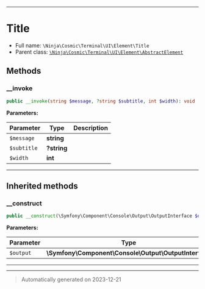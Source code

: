 ***

# Title





* Full name: `\Ninja\Cosmic\Terminal\UI\Element\Title`
* Parent class: [`\Ninja\Cosmic\Terminal\UI\Element\AbstractElement`](./AbstractElement.md)




## Methods


### __invoke



```php
public __invoke(string $message, ?string $subtitle, int $width): void
```








**Parameters:**

| Parameter | Type | Description |
|-----------|------|-------------|
| `$message` | **string** |  |
| `$subtitle` | **?string** |  |
| `$width` | **int** |  |





***


## Inherited methods


### __construct



```php
public __construct(\Symfony\Component\Console\Output\OutputInterface $output): mixed
```








**Parameters:**

| Parameter | Type | Description |
|-----------|------|-------------|
| `$output` | **\Symfony\Component\Console\Output\OutputInterface** |  |





***


***
> Automatically generated on 2023-12-21
